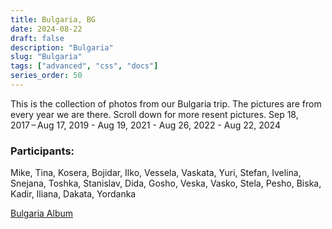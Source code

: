 ```yaml
---
title: Bulgaria, BG
date: 2024-08-22
draft: false
description: "Bulgaria"
slug: "Bulgaria"
tags: ["advanced", "css", "docs"]
series_order: 50
---
```


This is the collection of photos from our Bulgaria trip. The pictures are from every year we are there. Scroll down for more resent pictures. 
Sep 18, 2017 – Aug 17, 2019 - Aug 19, 2021 - Aug 26, 2022 - Aug 22, 2024

### Participants:
Mike, Tina, Kosera, Bojidar, Ilko, Vessela, Vaskata, Yuri, Stefan, Ivelina, Snejana, Toshka, Stanislav, Dida, Gosho, Veska, Vasko, Stela, Pesho, Biska, Kadir, Iliana, Dakata, Yordanka

[Bulgaria Album](https://photos.app.goo.gl/PwjI2fcUiSFOkBIx2)
